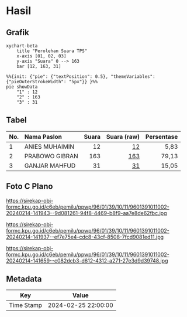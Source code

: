 # Hasil

## Grafik

```mermaid
xychart-beta
    title "Perolehan Suara TPS"
    x-axis [01, 02, 03]
    y-axis "Suara" 0 --> 163
    bar [12, 163, 31]
```

```mermaid
%%{init: {"pie": {"textPosition": 0.5}, "themeVariables": {"pieOuterStrokeWidth": "5px"}} }%%
pie showData
    "1" : 12
    "2" : 163
    "3" : 31
```

## Tabel

| No. | Nama Paslon    | Suara | Suara (raw) | Persentase |
|:--- |:-------------- | -----:| -----------:| ----------:|
| 1   | ANIES MUHAIMIN | 12    | [12][p-1]   | 5,83       |
| 2   | PRABOWO GIBRAN | 163   | [163][p-2]  | 79,13      |
| 3   | GANJAR MAHFUD  | 31    | [31][p-3]   | 15,05      |


[p-1]: https://github.com/gigit-pemilu/pemilu-2024-96-papua-barat-daya/blob/main/pilpres/hitung-suara/sub/96-papua-barat-daya/sub/01-sorong/sub/39-mariat/sub/1011-jamaimo/sub/002-tps/sub/paslon-1.txt
[p-2]: https://github.com/gigit-pemilu/pemilu-2024-96-papua-barat-daya/blob/main/pilpres/hitung-suara/sub/96-papua-barat-daya/sub/01-sorong/sub/39-mariat/sub/1011-jamaimo/sub/002-tps/sub/paslon-2.txt
[p-3]: https://github.com/gigit-pemilu/pemilu-2024-96-papua-barat-daya/blob/main/pilpres/hitung-suara/sub/96-papua-barat-daya/sub/01-sorong/sub/39-mariat/sub/1011-jamaimo/sub/002-tps/sub/paslon-3.txt

## Foto C Plano

https://sirekap-obj-formc.kpu.go.id/c6eb/pemilu/ppwp/96/01/39/10/11/9601391011002-20240214-141943--9d081261-94f8-4469-b8f9-aa7e8de62fbc.jpg

https://sirekap-obj-formc.kpu.go.id/c6eb/pemilu/ppwp/96/01/39/10/11/9601391011002-20240214-141937--ef7e75e4-cdc8-43cf-8508-7fcd9081ed11.jpg

https://sirekap-obj-formc.kpu.go.id/c6eb/pemilu/ppwp/96/01/39/10/11/9601391011002-20240214-141659--c082dcb3-d612-4312-a271-27e3d9d39748.jpg


## Metadata

| Key        | Value               |
| ---------- | ------------------- |
| Time Stamp | 2024-02-25 22:00:00 |



